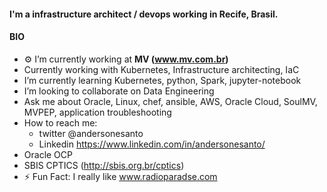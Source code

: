 #### I'm a infrastructure architect / devops working in Recife, Brasil.

#### BIO
- ⚙️ I’m currently working at **MV (www.mv.com.br)**
- Currently working with Kubernetes, Infrastructure architecting, IaC
- I’m currently learning Kubernetes, python, Spark, jupyter-notebook
- I’m looking to collaborate on Data Engineering
- Ask me about Oracle, Linux, chef, ansible, AWS, Oracle Cloud, SoulMV, MVPEP, application troubleshooting
- How to reach me: 
  - twitter @andersonesanto 
  - Linkedin https://www.linkedin.com/in/andersonesanto/
- Oracle OCP
- SBIS CPTICS (http://sbis.org.br/cptics)
- ⚡️ Fun Fact: I really like www.radioparadse.com

<!--START_SECTION:badges-->
<!--END_SECTION:badges-->
